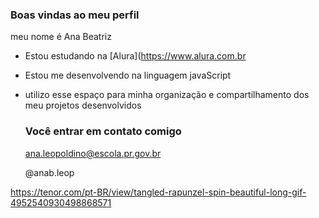 ### Boas vindas ao meu perfil

meu nome é Ana Beatriz 

- Estou estudando na [Alura](https://www.alura.com.br
- Estou me desenvolvendo na linguagem javaScript
- utilizo esse espaço para minha organização e compartilhamento dos meu projetos desenvolvidos

  ### Você entrar em contato comigo

  ana.leopoldino@escola.pr.gov.br

  @anab.leop

 https://tenor.com/pt-BR/view/tangled-rapunzel-spin-beautiful-long-gif-4952540930498868571
